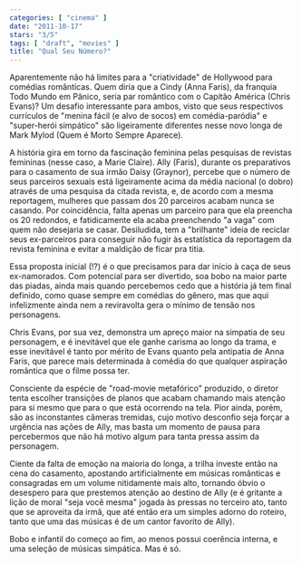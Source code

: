 ```yaml
---
categories: [ "cinema" ]
date: "2011-10-17"
stars: "3/5"
tags: [ "draft", "movies" ]
title: "Qual Seu Número?"
---
```

Aparentemente não há limites para a "criatividade" de Hollywood para
comédias românticas. Quem diria que a Cindy (Anna Faris), da franquia
Todo Mundo em Pânico, seria par romântico com o Capitão América (Chris
Evans)? Um desafio interessante para ambos, visto que seus respectivos
currículos de "menina fácil (e alvo de socos) em comédia-paródia" e
"super-herói simpático" são ligeiramente diferentes nesse novo longa
de Mark Mylod (Quem é Morto Sempre Aparece).

A história gira em torno da fascinação feminina pelas pesquisas de
revistas femininas (nesse caso, a Marie Claire). Ally (Faris), durante os
preparativos para o casamento de sua irmão Daisy (Graynor), percebe que
o número de seus parceiros sexuais está ligeiramente acima da média
nacional (o dobro) através de uma pesquisa da citada revista, e, de
acordo com a mesma reportagem, mulheres que passam dos 20 parceiros acabam
nunca se casando. Por coincidência, falta apenas um parceiro para que ela
preencha os 20 redondos, e fatidicamente ela acaba preenchendo "a vaga"
com quem não desejaria se casar. Desiludida, tem a "brilhante" ideia de
reciclar seus ex-parceiros para conseguir não fugir às estatística da
reportagem da revista feminina e evitar a maldição de ficar pra titia.

Essa proposta inicial (!?) é o que precisamos para dar início à caça
de seus ex-namorados. Com potencial para ser divertido, soa bobo na maior
parte das piadas, ainda mais quando percebemos cedo que a história já
tem final definido, como quase sempre em comédias do gênero, mas que
aqui infelizmente ainda nem a reviravolta gera o mínimo de tensão nos
personagens.

Chris Evans, por sua vez, demonstra um apreço maior na simpatia de seu
personagem, e é inevitável que ele ganhe carisma ao longo da trama,
e esse inevitável é tanto por mérito de Evans quanto pela antipatia
de Anna Faris, que parece mais determinada à comédia do que qualquer
aspiração romântica que o filme possa ter.

Consciente da espécie de "road-movie metafórico" produzido, o diretor
tenta escolher transições de planos que acabam chamando mais atenção
para si mesmo que para o que está ocorrendo na tela. Pior ainda,
porém, são as inconstantes câmeras tremidas, cujo motivo desconfio
seja forçar a urgência nas ações de Ally, mas basta um momento de
pausa para percebermos que não há motivo algum para tanta pressa assim
da personagem.

Ciente da falta de emoção na maioria do longa, a trilha investe então
na cena do casamento, apostando artificialmente em músicas românticas
e consagradas em um volume nitidamente mais alto, tornando óbvio o
desespero para que prestemos atenção ao destino de Ally (e é gritante
a lição de moral "seja você mesma" jogada às pressas no terceiro ato,
tanto que se aproveita da irmã, que até então era um simples adorno
do roteiro, tanto que uma das músicas é de um cantor favorito de Ally).

Bobo e infantil do começo ao fim, ao menos possui coerência interna,
e uma seleção de músicas simpática. Mas é só.

